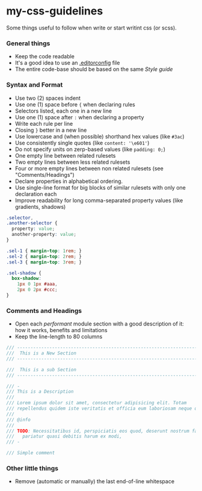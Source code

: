 # my-css-guidelines 
Some things useful to follow when write or start writint css (or scss).

### General things
- Keep the code readable
- It's a good idea to use an [.editorconfig](http://editorconfig.org/) file 
- The entire code-base should be based on the same _Style guide_

### Syntax and Format
- Use two (2) spaces indent
- Use one (1) space before `{` when declaring rules
- Selectors listed, each one in a new line
- Use one (1) space after `:` when declaring a property
- Write each rule per line
- Closing `}` better in a new line
- Use lowercase and (when possible) shorthand hex values (like `#3ac`)
- Use consistently single quotes (like `content: '\e601'`)
- Do not specify units on zerp-based values (like `padding: 0;`)
- One empty line between related rulesets
- Two empty lines between less related rulesets 
- Four or more empty lines between non related rulesets (see "Comments/Headings")
- Declare properties in alphabetical ordering.
- Use single-line format for big blocks of similar rulesets with only one declaration each
- Improve readability for long comma-separated property values (like gradients, shadows)

```css
.selector,
.another-selector {
  property: value;
  another-property: value;
}

.sel-1 { margin-top: 1rem; }
.sel-2 { margin-top: 2rem; }
.sel-3 { margin-top: 3rem; }

.sel-shadow {
  box-shadow:
    1px 0 1px #aaa,
    2px 0 2px #ccc;
}
```

### Comments and Headings
- Open each _performant_ module section with a good description of it: how it works, benefits and limitations
- Keep the line-length to 80 columns

```scss
/// -------------------------------------------------------------------------
///  This is a New Section
/// -------------------------------------------------------------------------

///  This is a sub Section
/// -------------------------------------------------------------------------

/// -
/// This is a Description
///
/// Lorem ipsum dolor sit amet, consectetur adipisicing elit. Totam 
/// repellendus quidem iste veritatis et officia eum laboriosam neque qui.
///
/// @info
///
/// TODO: Necessitatibus id, perspiciatis eos quod, deserunt nostrum facilis 
///   pariatur quasi debitis harum ex modi,
/// -

/// Simple comment
```

### Other little things
- Remove (automatic or manually) the last end-of-line whitespace




